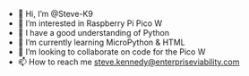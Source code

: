 - 👋 Hi, I’m @Steve-K9
- 👀 I’m interested in Raspberry Pi Pico W
- 👀 I have a good understanding of Python
- 🌱 I’m currently learning MicroPython & HTML
- 💞️ I’m looking to collaborate on code for the Pico W
- 📫 How to reach me steve.kennedy@enterpriseviability.com

<!---
Steve-K9/Steve-K9 is a ✨ special ✨ repository because its `README.md` (this file) appears on your GitHub profile.
You can click the Preview link to take a look at your changes.
--->
